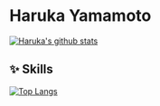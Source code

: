 # Haruka Yamamoto

[![Haruka's github stats](https://github-readme-stats.vercel.app/api?username=Haruka0522&show_icons=true&count_private=true)](https://github.com/Haruka0522)


## :sparkles: Skills

[![Top Langs](https://github-readme-stats.vercel.app/api/top-langs/?username=Haruka0522&layout=compact)](https://github.com/Haruka0522)
